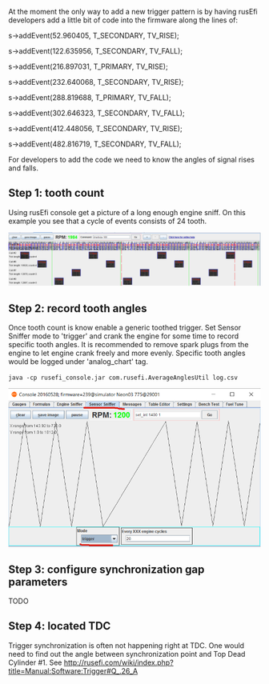 At the moment the only way to add a new trigger pattern is by having rusEfi developers add a little bit of code into the firmware along the lines of:

s->addEvent(52.960405, T_SECONDARY, TV_RISE);

s->addEvent(122.635956, T_SECONDARY, TV_FALL);

s->addEvent(216.897031, T_PRIMARY, TV_RISE);

s->addEvent(232.640068, T_SECONDARY, TV_RISE);

s->addEvent(288.819688, T_PRIMARY, TV_FALL);

s->addEvent(302.646323, T_SECONDARY, TV_FALL);

s->addEvent(412.448056, T_SECONDARY, TV_RISE);

s->addEvent(482.816719, T_SECONDARY, TV_FALL);

For developers to add the code we need to know the angles of signal rises and falls.

## Step 1: tooth count

Using rusEfi console get a picture of a long enough engine sniff. On this example you see that a cycle of events consists of 24 tooth.

![Engine Sniffer](Images/Engine_sniffer.png)

## Step 2: record tooth angles

Once tooth count is know enable a generic toothed trigger. Set Sensor Sniffer mode to 'trigger' and crank the engine for some time to record specific tooth angles. It is recommended to remove spark plugs from the engine to let engine crank freely and more evenly. Specific tooth angles would be logged under 'analog_chart' tag.

`java -cp rusefi_console.jar com.rusefi.AverageAnglesUtil log.csv`

![Sensor Sniffer](Images/Sensor_sniffer_trigger.png)

## Step 3: configure synchronization gap parameters

TODO

## Step 4: located TDC

Trigger synchronization is often not happening right at TDC. One would need to find out the angle between synchronization point and Top Dead Cylinder #1.
See http://rusefi.com/wiki/index.php?title=Manual:Software:Trigger#Q_.26_A

